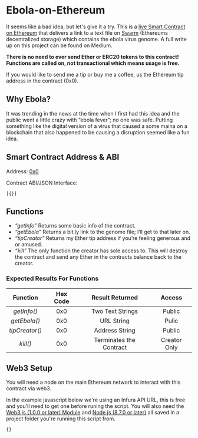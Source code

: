 # Ebola-on-Ethereum
It seems like a bad idea, but let's give it a try. This is a [live Smart Contract on Ethereum]() that delivers a link to a text file on [Swarm](http://swarm-gateways.net/bzz:/theswarm.eth/) (Ethereums decentralized storage) which contains the ebola virus genome. A full write up on this project can be found on Medium.

**There is no need to ever send Ether or ERC20 tokens to this contract! Functions are called on, not transactional which means usage is free.**

If you would like to send me a tip or buy me a coffee, us the Ethereum tip address in the contract (0x0).

## Why Ebola?
It was trending in the news at the time when I first had this idea and the public went a little crazy with “ebola fever”; no one was safe. Putting something like the digital version of a virus that caused a some maina on a blockchain that also happened to be causing a disruption seemed like a fun idea.

## Smart Contract Address & ABI
Address: [0x0]()

Contract ABI/JSON Interface:

```[{}]```

## Functions
- *“getInfo”* Returns some basic info of the contract.
- *“getEbola”* Returns a bit.ly link to the genome file; I’ll get to that later on.
- *“tipCreator”* Returns my Ether tip address if you’re feeling generous and or amused.
- *“kill”* The only function the creator has sole access to. This will destroy the contract and send any Ether in the contracts balance back to the creator.

### Expected Results For Functions
| Function      | Hex Code      | Result Returned | Access        |
|:-------------:|:-------------:|:---------------:|:-------------:|
| *getInfo()*   | 0x0           | Two Text Strings | Public     |
| *getEbola()*  | 0x0           | URL String       | Pulic      |
| *tipCreator()* | 0x0          | Address String   | Public     |
| *kill()*      | 0x0           | Terminates the Contract | Creator Only |

## Web3 Setup
You will need a node on the main Ethereum network to interact with this contract via web3.

In the example javascript below we're using an Infura API URL, this is free and you'll need to get one before runing the script. You will also need the [Web3.js (1.0.0 or later) Module](https://github.com/ethereum/web3.js/) and [Node.js (8.7.0 or later)](https://nodejs.org/en/) all saved in a project folder you're running this script from.

``` javascript
{}
```
